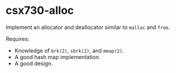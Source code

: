 # csx730-alloc

Implement an allocator and deallocator similar to `malloc` and `free`.

Requires:
* Knowledge of `brk(2)`, `sbrk(2)`, and `mmap(2)`.
* A good hash map implementation.
* A good design.
